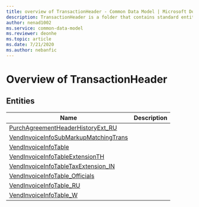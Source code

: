 ```yaml
---
title: overview of TransactionHeader - Common Data Model | Microsoft Docs
description: TransactionHeader is a folder that contains standard entities related to the Common Data Model.
author: nenad1002
ms.service: common-data-model
ms.reviewer: deonhe
ms.topic: article
ms.date: 7/21/2020
ms.author: nebanfic
---
```


# Overview of TransactionHeader


## Entities

|Name|Description|
|---|---|
|[PurchAgreementHeaderHistoryExt_RU](PurchAgreementHeaderHistoryExt_RU.md)||
|[VendInvoiceInfoSubMarkupMatchingTrans](VendInvoiceInfoSubMarkupMatchingTrans.md)||
|[VendInvoiceInfoTable](VendInvoiceInfoTable.md)||
|[VendInvoiceInfoTableExtensionTH](VendInvoiceInfoTableExtensionTH.md)||
|[VendInvoiceInfoTableTaxExtension_IN](VendInvoiceInfoTableTaxExtension_IN.md)||
|[VendInvoiceInfoTable_Officials](VendInvoiceInfoTable_Officials.md)||
|[VendInvoiceInfoTable_RU](VendInvoiceInfoTable_RU.md)||
|[VendInvoiceInfoTable_W](VendInvoiceInfoTable_W.md)||
